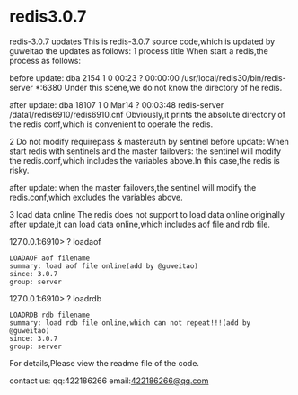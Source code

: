 

# redis3.0.7
redis-3.0.7 updates
This is redis-3.0.7 source code,which is updated by guweitao
the updates as follows:
1 process title
When start a redis,the process as follows:

before update:
 dba       2154      1  0 00:23 ?        00:00:00 /usr/local/redis30/bin/redis-server *:6380
 Under this scene,we do not know the directory of he redis.
  
 after update:
 dba      18107     1  0 Mar14 ?        00:03:48 redis-server   /data1/redis6910/redis6910.cnf
 Obviously,it prints the absolute directory of the redis conf,which is convenient to operate the redis.
  
  2 Do not modify requirepass & masterauth  by sentinel
  before update:
  When start redis with sentinels and the master failovers:
  the sentinel will modify the redis.conf,which includes the variables above.In this case,the redis is risky.
  
  after update:
  when the master failovers,the sentinel will modify the redis.conf,which excludes the variables above.
  
  
  3 load data online
  The redis does not support to load data online originally
  after update,it can load data online,which includes aof file and rdb file.
  
  127.0.0.1:6910> ? loadaof
  
    LOADAOF aof filename
    summary: load aof file online(add by @guweitao)
    since: 3.0.7
    group: server
  
  127.0.0.1:6910> ? loadrdb
  
    LOADRDB rdb filename
    summary: load rdb file online,which can not repeat!!!(add by @guweitao)
    since: 3.0.7
    group: server
  
  
  For details,Please view the readme file of the code.
  
  contact us:
  qq:422186266
  email:422186266@qq.com 
